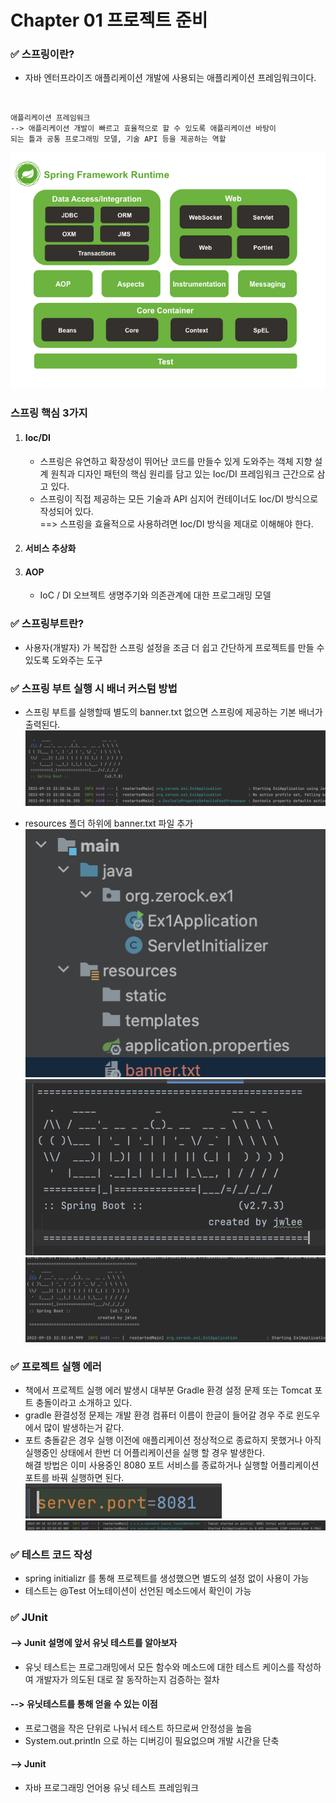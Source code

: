 # Chapter 01 프로젝트 준비

###  ✅ 스프링이란?
+ 자바 엔터프라이즈 애플리케이션 개발에 사용되는 애플리케이션 프레임워크이다.
<br>

```
애플리케이션 프레임워크 
--> 애플리케이션 개발이 빠르고 효율적으로 할 수 있도록 애플리케이션 바탕이
되는 틀과 공통 프로그래밍 모델, 기술 API 등을 제공하는 역할 
```
![spring_architect.png](./img/spring_architect.png)

### 스프링 핵심 3가지
1. #### Ioc/DI
   + 스프링은 유연하고 확장성이 뛰어난 코드를 만들수 있게 도와주는 객체 지향 설계 원칙과 디자인 패턴의 핵심 원리를 담고 있는 Ioc/DI 프레임워크 근간으로 삼고 있다.
   + 스프링이 직접 제공하는 모든 기술과 API 심지어 컨테이너도 Ioc/DI 방식으로 작성되어 있다.
   <br> ==> 스프링을 효율적으로 사용하려면 Ioc/DI 방식을 제대로 이해해야 한다.
2. #### 서비스 추상화
3. #### AOP 
    + IoC / DI 오브젝트 생명주기와 의존관계에 대한 프로그래밍 모델 <br>


###  ✅ 스프링부트란?
+ 사용자(개발자) 가 복잡한 스프링 설정을 조금 더 쉽고 간단하게 프로젝트를 만들 수 있도록 도와주는 도구

###  ✅ 스프링 부트 실행 시 배너 커스텀 방법
+  스프링 부트를 실행할때 별도의 banner.txt 없으면 스프링에 제공하는 기본 배너가 출력된다.
![springBootDefaultBanner.png](./img/springBoot_default_banner.png)

+ resources 폴더 하위에 banner.txt 파일 추가 <br>
![banner_location.png](./img/banner_location.png)
![banner_txt.png](./img/banner_txt.png)
![banner_output.png](./img/banner_output.png)

### ✅ 프로젝트 실행 에러
+ 책에서 프로젝트 실행 에러 발생시 대부분 Gradle 환경 설정 문제 또는 Tomcat 포트 충돌이라고 소개하고 있다.
+ gradle 환결성정 문제는 개발 환경 컴퓨터 이름이 한글이 들어갈 경우 주로 윈도우에서 많이 발생하는거 같다.
+ 포트 충돌같은 경우 실행 이전에 애플리케이션 정상적으로 종료하지 못했거나 아직 실행중인 상태에서 한번 더 어플리케이션을 실행 할 경우 발생한다.
<br> 해결 방법은 이미 사용중인 8080 포트 서비스를 종료하거나 실행할 어플리케이션 포트를 바꿔 실행하면 된다. <br>
![server_port.png](./img/server_port.png)
![server_port_output.png](./img/server_port_output.png)

### ✅ 테스트 코드 작성
+ spring initializr 를 통해 프로젝트를 생성했으면 별도의 설정 없이 사용이 가능
+ 테스트는 @Test 어노테이션이 선언된 메소드에서 확인이 가능

### ✅ JUnit 
 #### --> Junit 설명에 앞서 유닛 테스트를 알아보자
+ 유닛 테스트는 프로그래밍에서 모든 함수와 메소드에 대한 테스트 케이스를 작성하여 개발자가 의도된 대로 잘 동작하는지 검증하는 절차
 #### --> 유닛테스트를 통해 얻을 수 있는 이점 
+ 프로그램을 작은 단위로 나눠서 테스트 하므로써 안정성을 높음
+ System.out.println 으로 하는 디버깅이 필요없으며 개발 시간을 단축
 #### --> Junit
+ 자바 프로그래밍 언어용 유닛 테스트 프레임워크


